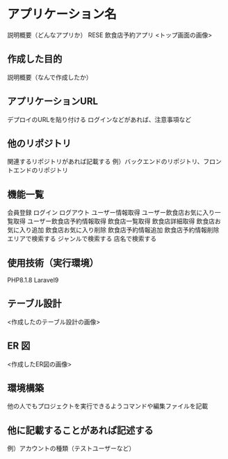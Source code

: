 # アプリケーション名
説明概要（どんなアプリか）
RESE
飲食店予約アプリ
<トップ画面の画像>
<img src="image/top.png" alt="">

## 作成した目的
説明概要（なんで作成したか）

## アプリケーションURL
デプロイのURLを貼り付ける
ログインなどがあれば、注意事項など

## 他のリポジトリ
関連するリポジトリがあれば記載する
例）バックエンドのリポジトリ、フロントエンドのリポジトリ

## 機能一覧
会員登録
ログイン
ログアウト
ユーザー情報取得
ユーザー飲食店お気に入り一覧取得
ユーザー飲食店予約情報取得
飲食店一覧取得
飲食店詳細取得
飲食店お気に入り追加
飲食店お気に入り削除
飲食店予約情報追加
飲食店予約情報削除
エリアで検索する
ジャンルで検索する
店名で検索する

## 使用技術（実行環境）
PHP8.1.8 
Laravel9

## テーブル設計
<作成したのテーブル設計の画像>
<img src="img/" alt=""> 

## ER 図
<作成したER図の画像>
<img src="img/" alt=""> 

## 環境構築
他の人でもプロジェクトを実行できるようコマンドや編集ファイルを記載

## 他に記載することがあれば記述する
例）アカウントの種類（テストユーザーなど）
